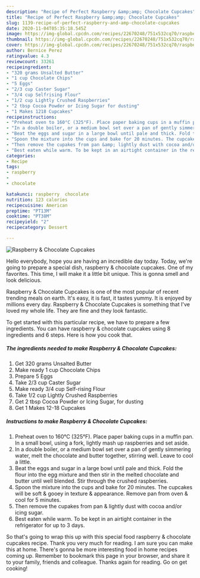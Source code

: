 ```yaml
---
description: "Recipe of Perfect Raspberry &amp;amp; Chocolate Cupcakes"
title: "Recipe of Perfect Raspberry &amp;amp; Chocolate Cupcakes"
slug: 1139-recipe-of-perfect-raspberry-and-amp-chocolate-cupcakes
date: 2020-11-04T05:35:18.545Z
image: https://img-global.cpcdn.com/recipes/22670248/751x532cq70/raspberry-chocolate-cupcakes-recipe-main-photo.jpg
thumbnail: https://img-global.cpcdn.com/recipes/22670248/751x532cq70/raspberry-chocolate-cupcakes-recipe-main-photo.jpg
cover: https://img-global.cpcdn.com/recipes/22670248/751x532cq70/raspberry-chocolate-cupcakes-recipe-main-photo.jpg
author: Bernice Perez
ratingvalue: 4.3
reviewcount: 33261
recipeingredient:
- "320 grams Unsalted Butter"
- "1 cup Chocolate Chips"
- "5 Eggs"
- "2/3 cup Caster Sugar"
- "3/4 cup Selfrising Flour"
- "1/2 cup Lightly Crushed Raspberries"
- "2 tbsp Cocoa Powder or Icing Sugar for dusting"
- "1 Makes 1218 Cupcakes"
recipeinstructions:
- "Preheat oven to 160°C (325°F). Place paper baking cups in a muffin pan. In a small bowl, using a fork, lightly mash up raspberries and set aside."
- "In a double boiler, or a medium bowl set over a pan of gently simmering water, melt the chocolate and butter together, stirring well. Leave to cool a little."
- "Beat the eggs and sugar in a large bowl until pale and thick. Fold the flour into the egg mixture and then stir in the melted chocolate and butter until well blended. Stir through the crushed raspberries."
- "Spoon the mixture into the cups and bake for 20 minutes. The cupcakes will be soft &amp; gooey in texture &amp; appearance. Remove pan from oven &amp; cool for 5 minutes."
- "Then remove the cupakes from pan &amp; lightly dust with cocoa and/or icing sugar."
- "Best eaten while warm. To be kept in an airtight container in the refrigerator for up to 3 days."
categories:
- Recipe
tags:
- raspberry
- 
- chocolate

katakunci: raspberry  chocolate 
nutrition: 123 calories
recipecuisine: American
preptime: "PT13M"
cooktime: "PT38M"
recipeyield: "2"
recipecategory: Dessert

---
```



![Raspberry &amp; Chocolate Cupcakes](https://img-global.cpcdn.com/recipes/22670248/751x532cq70/raspberry-chocolate-cupcakes-recipe-main-photo.jpg)

Hello everybody, hope you are having an incredible day today. Today, we're going to prepare a special dish, raspberry &amp; chocolate cupcakes. One of my favorites. This time, I will make it a little bit unique. This is gonna smell and look delicious.

Raspberry &amp; Chocolate Cupcakes is one of the most popular of recent trending meals on earth. It's easy, it is fast, it tastes yummy. It is enjoyed by millions every day. Raspberry &amp; Chocolate Cupcakes is something that I've loved my whole life. They are fine and they look fantastic.




To get started with this particular recipe, we have to prepare a few ingredients. You can have raspberry &amp; chocolate cupcakes using 8 ingredients and 6 steps. Here is how you cook that.

<!--inarticleads1-->

##### The ingredients needed to make Raspberry &amp; Chocolate Cupcakes:

1. Get 320 grams Unsalted Butter
1. Make ready 1 cup Chocolate Chips
1. Prepare 5 Eggs
1. Take 2/3 cup Caster Sugar
1. Make ready 3/4 cup Self-rising Flour
1. Take 1/2 cup Lightly Crushed Raspberries
1. Get 2 tbsp Cocoa Powder or Icing Sugar, for dusting
1. Get 1 Makes 12-18 Cupcakes




<!--inarticleads2-->

##### Instructions to make Raspberry &amp; Chocolate Cupcakes:

1. Preheat oven to 160°C (325°F). Place paper baking cups in a muffin pan. In a small bowl, using a fork, lightly mash up raspberries and set aside.
1. In a double boiler, or a medium bowl set over a pan of gently simmering water, melt the chocolate and butter together, stirring well. Leave to cool a little.
1. Beat the eggs and sugar in a large bowl until pale and thick. Fold the flour into the egg mixture and then stir in the melted chocolate and butter until well blended. Stir through the crushed raspberries.
1. Spoon the mixture into the cups and bake for 20 minutes. The cupcakes will be soft &amp; gooey in texture &amp; appearance. Remove pan from oven &amp; cool for 5 minutes.
1. Then remove the cupakes from pan &amp; lightly dust with cocoa and/or icing sugar.
1. Best eaten while warm. To be kept in an airtight container in the refrigerator for up to 3 days.




So that's going to wrap this up with this special food raspberry &amp; chocolate cupcakes recipe. Thank you very much for reading. I am sure you can make this at home. There's gonna be more interesting food in home recipes coming up. Remember to bookmark this page in your browser, and share it to your family, friends and colleague. Thanks again for reading. Go on get cooking!

